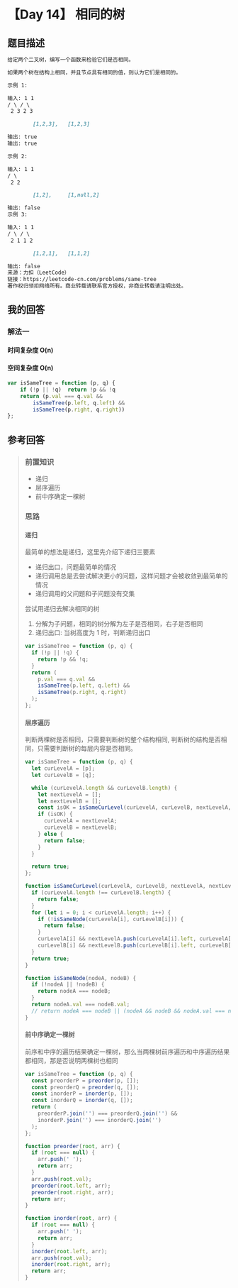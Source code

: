 # 【Day 14】 相同的树

## 题目描述

```markdown
给定两个二叉树，编写一个函数来检验它们是否相同。

如果两个树在结构上相同，并且节点具有相同的值，则认为它们是相同的。

示例 1:

输入: 1 1
/ \ / \
 2 3 2 3

        [1,2,3],   [1,2,3]

输出: true
输出: true

示例 2:

输入: 1 1
/ \
 2 2

        [1,2],     [1,null,2]

输出: false
示例 3:

输入: 1 1
/ \ / \
 2 1 1 2

        [1,2,1],   [1,1,2]

输出: false
来源：力扣（LeetCode）
链接：https://leetcode-cn.com/problems/same-tree
著作权归领扣网络所有。商业转载请联系官方授权，非商业转载请注明出处。
```

## 我的回答

### 解法一

#### 时间复杂度 O(n)

#### 空间复杂度 O(n)

```JavaScript
var isSameTree = function (p, q) {
    if (!p || !q)  return !p && !q
    return (p.val === q.val &&
        isSameTree(p.left, q.left) &&
        isSameTree(p.right, q.right))
};
```

## 参考回答

> ### 前置知识
>
> - 递归
> - 层序遍历
> - 前中序确定一棵树
>
> ### 思路
>
> #### 递归
>
> 最简单的想法是递归，这里先介绍下递归三要素
>
> - 递归出口，问题最简单的情况
> - 递归调用总是去尝试解决更小的问题，这样问题才会被收敛到最简单的情况
> - 递归调用的父问题和子问题没有交集
>
> 尝试用递归去解决相同的树
>
> 1. 分解为子问题，相同的树分解为左子是否相同，右子是否相同
> 2. 递归出口: 当树高度为 1 时，判断递归出口
>
> ```JavaScript
> var isSameTree = function (p, q) {
>   if (!p || !q) {
>     return !p && !q;
>   }
>   return (
>     p.val === q.val &&
>     isSameTree(p.left, q.left) &&
>     isSameTree(p.right, q.right)
>   );
> };
> ```
>
> #### 层序遍历
>
> 判断两棵树是否相同，只需要判断树的整个结构相同, 判断树的结构是否相同，只需要判断树的每层内容是否相同。
>
> ```JavaScript
> var isSameTree = function (p, q) {
>   let curLevelA = [p];
>   let curLevelB = [q];
>
>   while (curLevelA.length && curLevelB.length) {
>     let nextLevelA = [];
>     let nextLevelB = [];
>     const isOK = isSameCurLevel(curLevelA, curLevelB, nextLevelA, nextLevelB);
>     if (isOK) {
>       curLevelA = nextLevelA;
>       curLevelB = nextLevelB;
>     } else {
>       return false;
>     }
>   }
>
>   return true;
> };
>
> function isSameCurLevel(curLevelA, curLevelB, nextLevelA, nextLevelB) {
>   if (curLevelA.length !== curLevelB.length) {
>     return false;
>   }
>   for (let i = 0; i < curLevelA.length; i++) {
>     if (!isSameNode(curLevelA[i], curLevelB[i])) {
>       return false;
>     }
>     curLevelA[i] && nextLevelA.push(curLevelA[i].left, curLevelA[i].right);
>     curLevelB[i] && nextLevelB.push(curLevelB[i].left, curLevelB[i].right);
>   }
>   return true;
> }
>
> function isSameNode(nodeA, nodeB) {
>   if (!nodeA || !nodeB) {
>     return nodeA === nodeB;
>   }
>   return nodeA.val === nodeB.val;
>   // return nodeA === nodeB || (nodeA && nodeB && nodeA.val === nodeB.val);
> }
> ```
>
> #### 前中序确定一棵树
>
> 前序和中序的遍历结果确定一棵树，那么当两棵树前序遍历和中序遍历结果都相同，那是否说明两棵树也相同
>
> ```JavaScript
> var isSameTree = function (p, q) {
>   const preorderP = preorder(p, []);
>   const preorderQ = preorder(q, []);
>   const inorderP = inorder(p, []);
>   const inorderQ = inorder(q, []);
>   return (
>     preorderP.join('') === preorderQ.join('') &&
>     inorderP.join('') === inorderQ.join('')
>   );
> };
>
> function preorder(root, arr) {
>   if (root === null) {
>     arr.push(' ');
>     return arr;
>   }
>   arr.push(root.val);
>   preorder(root.left, arr);
>   preorder(root.right, arr);
>   return arr;
> }
>
> function inorder(root, arr) {
>   if (root === null) {
>     arr.push(' ');
>     return arr;
>   }
>   inorder(root.left, arr);
>   arr.push(root.val);
>   inorder(root.right, arr);
>   return arr;
> }
> ```
